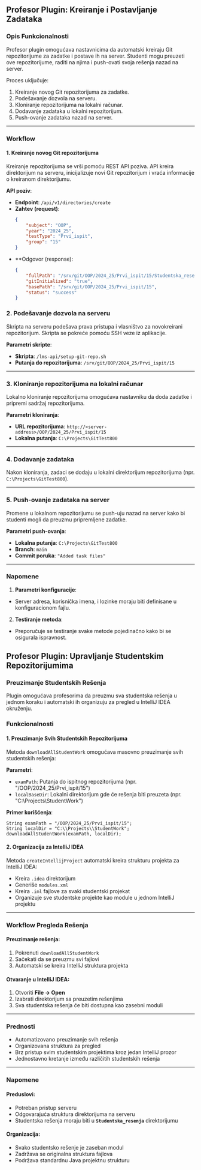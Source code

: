 <!-- Plugin description -->

<!-- Plugin description end -->


## Profesor Plugin: Kreiranje i Postavljanje Zadataka

### Opis Funkcionalnosti

Profesor plugin omogućava nastavnicima da automatski kreiraju Git repozitorijume za zadatke i postave ih na server. Studenti mogu preuzeti ove repozitorijume, raditi na njima i push-ovati svoja rešenja nazad na server.

Proces uključuje:
1. Kreiranje novog Git repozitorijuma za zadatke.
2. Podešavanje dozvola na serveru.
3. Kloniranje repozitorijuma na lokalni računar.
4. Dodavanje zadataka u lokalni repozitorijum.
5. Push-ovanje zadataka nazad na server.

---

### Workflow

#### 1. Kreiranje novog Git repozitorijuma

Kreiranje repozitorijuma se vrši pomoću REST API poziva. API kreira direktorijum na serveru, inicijalizuje novi Git repozitorijum i vraća informacije o kreiranom direktorijumu.

**API poziv**:
- **Endpoint**: `/api/v1/directories/create`
- **Zahtev (request)**:
  ```json
  {
      "subject": "OOP",
      "year": "2024_25",
      "testType": "Prvi_ispit",
      "group": "15"
  }
  ```
- **Odgovor (response):
  ```json
  {
      "fullPath": "/srv/git/OOP/2024_25/Prvi_ispit/15/Studentska_resenja",
      "gitInitialized": "true",
      "basePath": "/srv/git/OOP/2024_25/Prvi_ispit/15",
      "status": "success"
  }
  ```

### 2. Podešavanje dozvola na serveru

Skripta na serveru podešava prava pristupa i vlasništvo za novokreirani repozitorijum. Skripta se pokreće pomoću SSH veze iz aplikacije.

**Parametri skripte**:
- **Skripta**: `/lms-api/setup-git-repo.sh`
- **Putanja do repozitorijuma**: `/srv/git/OOP/2024_25/Prvi_ispit/15`

---

### 3. Kloniranje repozitorijuma na lokalni računar

Lokalno kloniranje repozitorijuma omogućava nastavniku da doda zadatke i pripremi sadržaj repozitorijuma.

**Parametri kloniranja**:
- **URL repozitorijuma**: `http://<server-address>/OOP/2024_25/Prvi_ispit/15`
- **Lokalna putanja**: `C:\Projects\GitTest800`

---

### 4. Dodavanje zadataka

Nakon kloniranja, zadaci se dodaju u lokalni direktorijum repozitorijuma (npr. `C:\Projects\GitTest800`).

---

### 5. Push-ovanje zadataka na server

Promene u lokalnom repozitorijumu se push-uju nazad na server kako bi studenti mogli da preuzmu pripremljene zadatke.

**Parametri push-ovanja**:
- **Lokalna putanja**: `C:\Projects\GitTest800`
- **Branch**: `main`
- **Commit poruka**: `"Added task files"`

---

### Napomene

1. **Parametri konfiguracije**:
- Server adresa, korisnička imena, i lozinke moraju biti definisane u konfiguracionom fajlu.

2. **Testiranje metoda**:
- Preporučuje se testiranje svake metode pojedinačno kako bi se osigurala ispravnost.


## Profesor Plugin: Upravljanje Studentskim Repozitorijumima

### Preuzimanje Studentskih Rešenja
Plugin omogućava profesorima da preuzmu sva studentska rešenja u jednom koraku i automatski ih organizuju za pregled u IntelliJ IDEA okruženju.

### Funkcionalnosti

#### 1. Preuzimanje Svih Studentskih Repozitorijuma
Metoda `downloadAllStudentWork` omogućava masovno preuzimanje svih studentskih rešenja:

**Parametri**:
- `examPath`: Putanja do ispitnog repozitorijuma (npr. "/OOP/2024_25/Prvi_ispit/15")
- `localBaseDir`: Lokalni direktorijum gde će rešenja biti preuzeta (npr. "C:\Projects\StudentWork")

**Primer korišćenja**:
```
String examPath = "/OOP/2024_25/Prvi_ispit/15";
String localDir = "C:\\Projects\\StudentWork";
downloadAllStudentWork(examPath, localDir);
```

#### 2. Organizacija za IntelliJ IDEA
Metoda `createIntellijProject` automatski kreira strukturu projekta za IntelliJ IDEA:

- Kreira `.idea` direktorijum
- Generiše `modules.xml`
- Kreira `.iml` fajlove za svaki studentski projekat
- Organizuje sve studentske projekte kao module u jednom IntelliJ projektu

---

### Workflow Pregleda Rešenja

#### Preuzimanje rešenja:
1. Pokrenuti `downloadAllStudentWork`
2. Sačekati da se preuzmu svi fajlovi
3. Automatski se kreira IntelliJ struktura projekta

#### Otvaranje u IntelliJ IDEA:
1. Otvoriti **File -> Open**
2. Izabrati direktorijum sa preuzetim rešenjima
3. Sva studentska rešenja će biti dostupna kao zasebni moduli

---

### Prednosti
- Automatizovano preuzimanje svih rešenja
- Organizovana struktura za pregled
- Brz pristup svim studentskim projektima kroz jedan IntelliJ prozor
- Jednostavno kretanje između različitih studentskih rešenja

---

### Napomene

#### Preduslovi:
- Potreban pristup serveru
- Odgovarajuća struktura direktorijuma na serveru
- Studentska rešenja moraju biti u **`Studentska_resenja`** direktorijumu

#### Organizacija:
- Svako studentsko rešenje je zaseban modul
- Zadržava se originalna struktura fajlova
- Podržava standardnu Java projektnu strukturu







